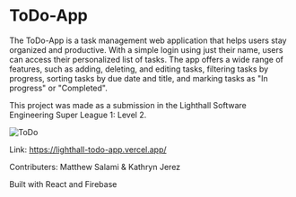 # ToDo-App

The ToDo-App is a task management web application that helps users stay organized and productive. With a simple login using just their name, users can access their personalized list of tasks. The app offers a wide range of features, such as adding, deleting, and editing tasks, filtering tasks by progress, sorting tasks by due date and title, and marking tasks as "In progress" or "Completed".

This project was made as a submission in the Lighthall Software Engineering Super League 1: Level 2.

![ToDo](https://github.com/KathyJDev/lighthall-todo-app/assets/65245095/431190b3-1053-4929-a16d-8a3839772371)

Link: https://lighthall-todo-app.vercel.app/

Contributers: Matthew Salami & Kathryn Jerez

Built with React and Firebase
